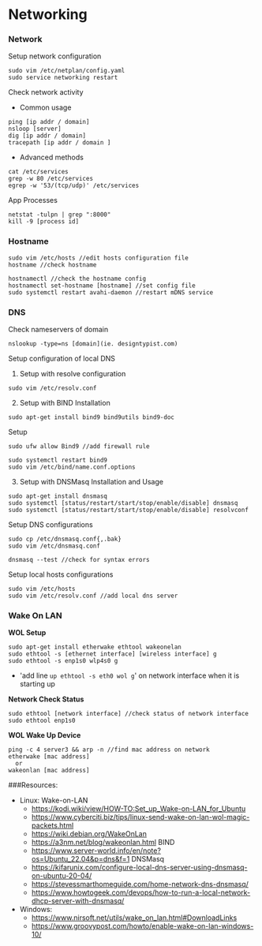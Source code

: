 # Networking

### Network
Setup network configuration
```
sudo vim /etc/netplan/config.yaml
sudo service networking restart
```

Check network activity
* Common usage
```
ping [ip addr / domain]
nsloop [server]
dig [ip addr / domain]
tracepath [ip addr / domain ]
```

* Advanced methods
```
cat /etc/services
grep -w 80 /etc/services
egrep -w '53/(tcp/udp)' /etc/services
```

App Processes
```
netstat -tulpn | grep ":8000"
kill -9 [process id]
```

### Hostname
```
sudo vim /etc/hosts //edit hosts configuration file
hostname //check hostname

hostnamectl //check the hostname config
hostnamectl set-hostname [hostname] //set config file
sudo systemctl restart avahi-daemon //restart mDNS service
```

### DNS
Check nameservers of domain
```
nslookup -type=ns [domain](ie. designtypist.com)
```

Setup configuration of local DNS
1) Setup with resolve configuration
```
sudo vim /etc/resolv.conf
```

2) Setup with BIND
Installation
```
sudo apt-get install bind9 bind9utils bind9-doc
```

Setup
```
sudo ufw allow Bind9 //add firewall rule

sudo systemctl restart bind9
sudo vim /etc/bind/name.conf.options
```

3) Setup with DNSMasq
Installation and Usage
```
sudo apt-get install dnsmasq
sudo systemctl [status/restart/start/stop/enable/disable] dnsmasq
sudo systemctl [status/restart/start/stop/enable/disable] resolvconf
```

Setup DNS configurations
```
sudo cp /etc/dnsmasq.conf{,.bak}
sudo vim /etc/dnsmasq.conf

dnsmasq --test //check for syntax errors
```

Setup local hosts configurations
```
sudo vim /etc/hosts
sudo vim /etc/resolv.conf //add local dns server
```

### Wake On LAN

**WOL Setup**
```
sudo apt-get install etherwake ethtool wakeonelan
sudo ethtool -s [ethernet interface] [wireless interface] g
sudo ethtool -s enp1s0 wlp4s0 g
```
- 'add line `up ethtool -s eth0 wol g`' on network interface when it is starting up

**Network Check Status**
```
sudo ethtool [network interface] //check status of network interface
sudo ethtool enp1s0
```

**WOL Wake Up Device**
```
ping -c 4 server3 && arp -n //find mac address on network
etherwake [mac address]
  or
wakeonlan [mac address]
```

###Resources:
- Linux:
  Wake-on-LAN  
  - https://kodi.wiki/view/HOW-TO:Set_up_Wake-on-LAN_for_Ubuntu
  - https://www.cyberciti.biz/tips/linux-send-wake-on-lan-wol-magic-packets.html
  - https://wiki.debian.org/WakeOnLan
  - https://a3nm.net/blog/wakeonlan.html
  BIND
  - https://www.server-world.info/en/note?os=Ubuntu_22.04&p=dns&f=1
  DNSMasq
  - https://kifarunix.com/configure-local-dns-server-using-dnsmasq-on-ubuntu-20-04/ 
  - https://stevessmarthomeguide.com/home-network-dns-dnsmasq/
  - https://www.howtogeek.com/devops/how-to-run-a-local-network-dhcp-server-with-dnsmasq/
- Windows:
  - https://www.nirsoft.net/utils/wake_on_lan.html#DownloadLinks
  - https://www.groovypost.com/howto/enable-wake-on-lan-windows-10/
